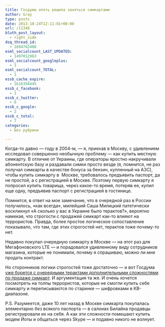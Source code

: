 ```yaml
---
title: Госдума опять решила заняться симкартами
author: Gray
type: posts
date: 2013-10-24T12:11:01+00:00
url: /11348
bluth_post_layout:
  - right_side
dsq_thread_id:
  - 1894782408
esml_socialcount_LAST_UPDATED:
  - 1497012963
esml_socialcount_googleplus:
  - 1
esml_socialcount_TOTAL:
  - 1
essb_cache_expire:
  - 1616394445
essb_c_facebook:
  - 1
essb_c_twitter:
  - 6
essb_c_google:
  - 2
essb_c_total:
  - 7
categories:
  - Без рубрики

---
```








Когда-то давно — году в 2004-м, — я, приехав в Москву, с удивлением исследовал совершенно необычную проблему — как купить местную симкарту. В отличие от Украины, где операторы яростно накручивали абонентскую базу и раздавали симки просто везде (я, помнится, не раз получал симкарты в качестве бонуса за бензин, купленный на АЗС), чтобы купить симкарту в  Москве, требовалось предъявить паспорт, да не простой, а с регистрацией в Москве. Поэтому первую симкарту я попросил купить товарища, через какое-то время, потеряв ее, купил еще одну, предъявив паспорт с регистрацией в гостинице.

Помнится, в ответ на мое замечание, что в очередной раз в России получилось, &#171;как всегда&#187;, милейший Саша Милицкий патетически воскликнул &#171;А сколько у вас в Украине было терактов?&#187;, вероятно намекая, что строгости с продажей симкарт как-то влияют на террористов. Правда, более простое логическое сопоставление показывало, что там, где этих строгостей нет, терактов тоже почему-то нет.

Недавно покупал очередную симкарту в Москве — на этот раз для Мегафоновского LTE — и порадовался удивленному виду сотрудников магазина, которые не понимали, почему я спрашиваю, можно ли мне продать контракт.

Но сторонников логики строгостей тоже достаточно — и вот Госдума <a href="http://www.capital.ua/news/7849-v-rossii-uzhestochili-pravila-prodazhi-sim-kart" target="_blank">уже борется с очередными терактами дополнительными сложностями по продаже симкарт</a>. И аргументация та же. И очень хочется посмотреть на толпы террористов, которые не смогли купить себе симкарту и переписываются по старинке — шифровками в КВ-диапазоне.

P.S. Разумеется, даже 10 лет назад в Москве симкарта покупалась элементарно без всякого паспорта — в салонах Билайна продавцы регистрировали их на себя. А как эти сложности помешают купить модем Йоты и общаться через Skype — и подавно никого не волнует.